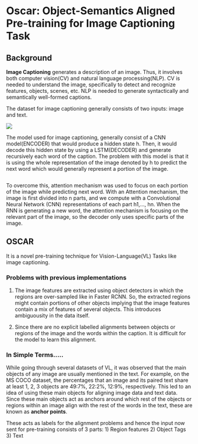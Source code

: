 # Oscar: Object-Semantics Aligned Pre-training for Image Captioning Task

## Background

**Image Captioning** generates a description of an image. Thus, it involves both computer vision(CV) and natural language processing(NLP). CV is needed to understand the image, specifically to detect and recognize features, objects, scenes, etc. NLP is needed to generate syntactically and semantically well-formed captions.

The dataset for image captioning generally consists of two inputs: image and text.

![](https://raw.githubusercontent.com/genigarus/Skunkworks/main/Oscar/asset/i4.png)

The model used for image captioning, generally consist of a CNN model(ENCODER) that would produce a hidden state h.
Then, it would decode this hidden state by using a LSTM(DECODER) and generate recursively each word of the caption. The problem with this model is that it is using the whole representation of the image denoted by h to predict the next word which would generally represent a portion of the image.

![]()

To overcome this, attention mechanism was used to focus on each portion of the image while predicting next word. With an Attention mechanism, the image is first divided into n parts, and we compute with a Convolutional Neural Network (CNN) representations of each part h1,…, hn. When the RNN is generating a new word, the attention mechanism is focusing on the relevant part of the image, so the decoder only uses specific parts of the image.


## OSCAR

It is a novel pre-training technique for Vision-Language(VL) Tasks like image captioning.

### Problems with previous implementations

1) The image features are extracted using object detectors in which the regions are over-sampled like in Faster RCNN. So, the extracted regions might contain portions of other objects implying that the image features contain a mix of features of several objects. This introduces ambiguousity in the data itself.

2) Since there are no explicit labelled alignments between objects or regions of the image and the words within the caption. It is difficult for the model to learn this alignment.

### In Simple Terms.....

While going through several datasets of VL, it was observed that the main objects of any image are usually mentioned in the text. For example, on the MS COCO dataset, the percentages that an image and its paired text share at least 1, 2, 3 objects are 49:7%, 22:2%, 12:9%, respectively. This led to an idea of using these main objects for aligning image data and text data. Since these main objects act as anchors around which rest of the objects or regions within an image align with the rest of the words in the text, these are known as **anchor points**.

These acts as labels for the alignment problems and hence the input now sent for pre-training consists of 3 parts:
    1) Region features
    2) Object Tags
    3) Text

